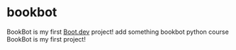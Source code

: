 # bookbot
BookBot is my first [Boot.dev](https://www.boot.dev) 
project!
add something
bookbot python course
BookBot is my first project!